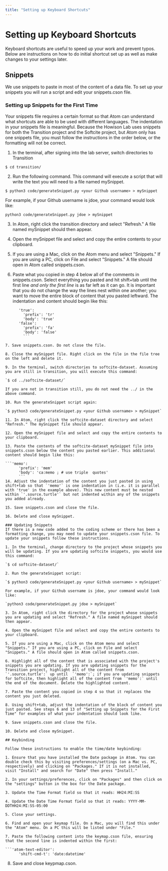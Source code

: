 ```yaml
---
title: "Setting up Keyboard Shortcuts"
---
```

# Setting up Keyboard Shortcuts

Keyboard shortcuts are useful to speed up your work and prevent typos. Below are instructions on how to do initial shortcut set up as well as make changes to your settings later.

## Snippets

We use snippets to paste in most of the content of a data file. To set up your snippets you will run a script and edit your snippets.cson file.

### Setting up Snippets for the First Time

Your snippets file requires a certain format so that Atom can understand what shortcuts are able to be used with different languages. The indentation in your snippets file is meaningful. Because the Howison Lab uses snippets for both the Transition project and the Softcite project, but Atom only has one snippets file, you must follow the instructions in the order below, or the formatting will not be correct.

1. In the terminal, after signing into the lab server, switch directories to Transition

`$ cd transition/`

2. Run the following command. This command will execute a script that will write the text you will need to a file named mySnippet.

`$ python3 code/generateSnippet.py <your Github username> > mySnippet`

For example, if your Github username is jdoe, your command would look like:

`python3 code/generateSnippet.py jdoe > mySnippet`

3. In Atom, right click the transition directory and select "Refresh." A file named mySnippet should then appear.

4. Open the mySnippet file and select and copy the entire contents to your clipboard.

5. If you are using a Mac, click on the Atom menu and select "Snippets." If you are using a PC, click on File and select "Snippets." A file should open in Atom called snippets.cson.

6. Paste what you copied in step 4 below all of the comments in snippets.cson. Select everything you pasted and hit shift+tab until the first line *and only the first line* is as far left as it can go. It is important that you do not change the way the lines nest within one another; you want to move the entire block of content that you pasted leftward. The indentation and content should begin like this:

```'.source.turtle':
      'true':
        'prefix': 'tr'
        'body': 'true'
      'false':
        'prefix': 'fa'
        'body': 'false'
        ```

7. Save snippets.cson. Do not close the file.

8. Close the mySnippet file. Right click on the file in the file tree on the left and delete it.

9. In the terminal, switch directories to softcite-dataset. Assuming you are still in transition, you will execute this command:

`$ cd ../softcite-dataset/`

If you are not in transition still, you do not need the ../ in the above command.

10. Run the generateSnippet script again:

`$ python3 code/generateSnippet.py <your Github username> > mySnippet`

11. In Atom, right click the softcite-dataset directory and select "Refresh." The mySnippet file should appear.

12. Open the mySnippet file and select and copy the entire contents to your clipboard.

13. Paste the contents of the softcite-dataset mySnippet file into snippets.cson below the content you pasted earlier. This additional content should begin like this:

```'memo':
      'prefix': 'mem'
      'body': 'ca:memo ; # use triple  quotes'
      ```
14. Adjust the indentation of the content you just pasted in using shift+tab so that `'memo'` is one indentation in (i.e. it is parallel with 'true' in the example above). This new content must be nested within `'.source.turtle'` but not indented within any of the snippets you added already.

15. Save snippets.cson and close the file.

16. Delete and close mySnippet.

### Updating Snippets
If there is a new code added to the coding scheme or there has been a formatting change, you may need to update your snippets.cson file. To update your snippets follow these instructions.

1. In the terminal, change directory to the project whose snippets you will be updating. If you are updating softcite snippets, you would use this command:

`$ cd softcite-dataset/`

2. Run the generateSnippet script:

`$ python3 code/generateSnippet.py <your Github username> > mySnippet`

For example, if your Github username is jdoe, your command would look like:

`python3 code/generateSnippet.py jdoe > mySnippet`

3. In Atom, right click the directory for the project whose snippets you are updating and select "Refresh." A file named mySnippet should then appear.

4. Open the mySnippet file and select and copy the entire contents to your clipboard.

5. If you are using a Mac, click on the Atom menu and select "Snippets." If you are using a PC, click on File and select "Snippets." A file should open in Atom called snippets.cson.

6. Highlight all of the content that is associated with the project's snippets you are updating. If you are updating snippets for the Transition project, highlight all of the content from `'.source.turtle':` up until  `'memo':`; if you are updating snippets for Softcite, then highlight all of the content from `'memo':` until the end of the document. Delete the highlighted content.

7. Paste the content you copied in step 4 so that it replaces the content you just deleted.

8. Using shift+tab, adjust the indentation of the block of content you just pasted. See steps 6 and 13 of "Setting up Snippets for the First Time" for examples of what your indentation should look like.

9. Save snippets.cson and close the file.

10. Delete and close mySnippet.

## Keybinding

Follow these instructions to enable the time/date keybinding:

1. Ensure that you have installed the Date package in Atom. You can double check this by visiting preferences/settings (on a Mac vs. PC, respectively) and clicking on "Packages." If it is not installed, visit "Install" and search for "Date" then press "Install."

2. In your settings/preferences, click on "Packages" and then click on the "settings" button in the box for the Date package.

3. Update the Time Format field so that it reads: HH24:MI:SS

4. Update the Date Time Format field so that it reads: YYYY-MM-DDTHH24:MI:SS-05:00

5. Close your settings.

6. Find and open your keymap file. On a Mac, you will find this under the "Atom" menu. On a PC this will be listed under "File."

7. Paste the following content into the keymap.cson file, ensuring that the second line is indented within the first:

```'atom-text-editor':
      'shift-cmd-t': 'date:datetime'
```

8. Save and close keypmap.cson.
